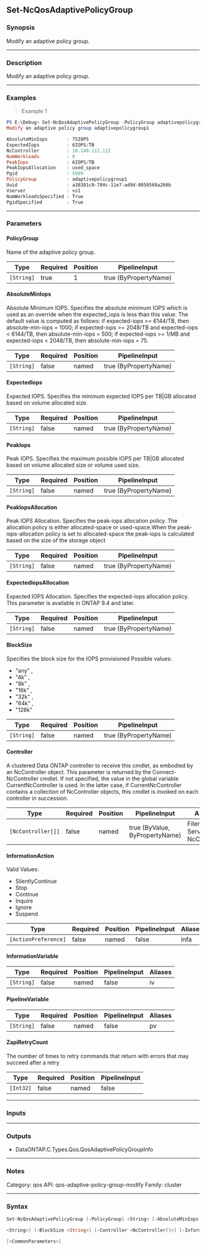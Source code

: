 Set-NcQosAdaptivePolicyGroup
----------------------------

### Synopsis
Modify an adaptive policy group.

---

### Description

Modify an adaptive policy group.

---

### Examples
> Example 1

```PowerShell
PS E:\Debug> Set-NcQosAdaptivePolicyGroup -PolicyGroup adaptivepolicygroup1 -ExpectedIops 6 -PeakIops 6
Modify an adaptive policy group adaptivepolicygroup1

AbsoluteMinIops       : 75IOPS
ExpectedIops          : 6IOPS/TB
NcController          : 10.140.112.122
NumWorkloads          : 0
PeakIops              : 6IOPS/TB
PeakIopsAllocation    : used_space
Pgid                  : 5909
PolicyGroup           : adaptivepolicygroup1
Uuid                  : a38381c9-704c-11e7-ad9d-0050568a260b
Vserver               : vs1
NumWorkloadsSpecified : True
PgidSpecified         : True

```

---

### Parameters
#### **PolicyGroup**
Name of the adaptive policy group.

|Type      |Required|Position|PipelineInput        |
|----------|--------|--------|---------------------|
|`[String]`|true    |1       |true (ByPropertyName)|

#### **AbsoluteMinIops**
Absolute Minimum IOPS. Specifies the absolute minimum IOPS which is used as an override when the expected_iops is less than this value. The default value is computed as follows: if expected-iops >= 6144/TB, then absolute-min-iops = 1000; if expected-iops >= 2048/TB and expected-iops < 6144/TB, then absolute-min-iops = 500; if expected-iops >= 1/MB and  expected-iops < 2048/TB, then absolute-min-iops = 75.

|Type      |Required|Position|PipelineInput        |
|----------|--------|--------|---------------------|
|`[String]`|false   |named   |true (ByPropertyName)|

#### **ExpectedIops**
Expected IOPS. Specifies the minimum expected IOPS per TB|GB allocated based on volume allocated size.

|Type      |Required|Position|PipelineInput        |
|----------|--------|--------|---------------------|
|`[String]`|false   |named   |true (ByPropertyName)|

#### **PeakIops**
Peak IOPS. Specifies the maximum possible IOPS per TB|GB allocated based on volume allocated size or volume used size.

|Type      |Required|Position|PipelineInput        |
|----------|--------|--------|---------------------|
|`[String]`|false   |named   |true (ByPropertyName)|

#### **PeakIopsAllocation**
Peak IOPS Allocation. Specifies the peak-iops allocation policy. The allocation policy is either allocated-space or used-space.When the peak-iops-allocation policy is set to allocated-space the peak-iops is calculated based on the size of the storage object

|Type      |Required|Position|PipelineInput        |
|----------|--------|--------|---------------------|
|`[String]`|false   |named   |true (ByPropertyName)|

#### **ExpectedIopsAllocation**
Expected IOPS Allocation. Specifies the expected-iops allocation policy.
This parameter is available in ONTAP 9.4 and later.

|Type      |Required|Position|PipelineInput        |
|----------|--------|--------|---------------------|
|`[String]`|false   |named   |true (ByPropertyName)|

#### **BlockSize**
Specifies the block size for the IOPS provisioned
Possible values: 
<ul>
  <li> "any"  ,
  <li> "4k"   ,
  <li> "8k"   ,
  <li> "16k"  ,
  <li> "32k"  ,
  <li> "64k"  ,
  <li> "128k" 
</ul>

|Type      |Required|Position|PipelineInput        |
|----------|--------|--------|---------------------|
|`[String]`|false   |named   |true (ByPropertyName)|

#### **Controller**
A clustered Data ONTAP controller to receive this cmdlet, as embodied by an NcController object. This parameter is returned by the Connect-NcController cmdlet.  If not specified, the value in the global variable CurrentNcController is used. In the latter case, if CurrentNcController contains a collection of NcController objects, this cmdlet is invoked on each controller in succession.

|Type              |Required|Position|PipelineInput                 |Aliases                          |
|------------------|--------|--------|------------------------------|---------------------------------|
|`[NcController[]]`|false   |named   |true (ByValue, ByPropertyName)|Filer<br/>Server<br/>NcController|

#### **InformationAction**

Valid Values:

* SilentlyContinue
* Stop
* Continue
* Inquire
* Ignore
* Suspend

|Type                |Required|Position|PipelineInput|Aliases|
|--------------------|--------|--------|-------------|-------|
|`[ActionPreference]`|false   |named   |false        |infa   |

#### **InformationVariable**

|Type      |Required|Position|PipelineInput|Aliases|
|----------|--------|--------|-------------|-------|
|`[String]`|false   |named   |false        |iv     |

#### **PipelineVariable**

|Type      |Required|Position|PipelineInput|Aliases|
|----------|--------|--------|-------------|-------|
|`[String]`|false   |named   |false        |pv     |

#### **ZapiRetryCount**
The number of times to retry commands that return with errors that may succeed after a retry

|Type     |Required|Position|PipelineInput|
|---------|--------|--------|-------------|
|`[Int32]`|false   |named   |false        |

---

### Inputs

---

### Outputs
* DataONTAP.C.Types.Qos.QosAdaptivePolicyGroupInfo

---

### Notes
Category: qos
API: qos-adaptive-policy-group-modify
Family: cluster

---

### Syntax
```PowerShell
Set-NcQosAdaptivePolicyGroup [-PolicyGroup] <String> [-AbsoluteMinIops <String>] [-ExpectedIops <String>] [-PeakIops <String>] [-PeakIopsAllocation <String>] [-ExpectedIopsAllocation 
```
```PowerShell
<String>] [-BlockSize <String>] [-Controller <NcController[]>] [-InformationAction <ActionPreference>] [-InformationVariable <String>] [-PipelineVariable <String>] [-ZapiRetryCount <Int32>] 
```
```PowerShell
[<CommonParameters>]
```

